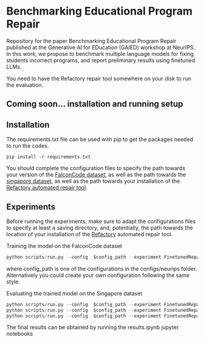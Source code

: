 # Benchmarking Educational Program Repair

Repository for the paper Benchmarking Educational Program Repair published at the Generative AI for EDucation (GAIED) workshop at NeurIPS.
In this work, we propose to benchmark multiple language models for fixing students incorrect programs, and report preliminary results using finetuned LLMs. 

You need to have the Refactory repair tool somewhere on your disk to run the evaluation.

## Coming soon... installation and running setup 




## Installation

The requirements.txt file can be used with pip to get the packages needed to run the codes.

```
pip install -r requirements.txt
```

You should complete the configuration files to specify the path towards your version of the [FalconCode dataset](https://falconcode.dfcs-cloud.net/), as well as the path towards the [singapore dataset](https://github.com/githubhuyang/refactory), as well as the path towards your installation of the [Refactory automated repair tool]((https://github.com/githubhuyang/refactory)). 

## Experiments

Before running the experiments, make sure to adapt the configurations files to
specify at least a saving directory, and, potentially, the path towards the location
of your installation of the [Refactory](https://github.com/githubhuyang/refactory) automated repair tool. 

Training the model on the FalconCode dataset

```python
python scripts/run.py --config  $config_path --experiment FinetunedRepair --train
```

where config_path is one of the configurations in the configs/neurips folder. Alternatively you could create
your own configuration following the same style.

Evaluating the trained model on the Singapore dataset

```python
python scripts/run.py --config  $config_path --experiment FinetunedRepair --evaluate --evaluate_config PATH_TO_REPO/configs/repair/dataset/falconcode_skill.json
python scripts/run.py --config  $config_path --experiment FinetunedRepair --evaluate --evaluate_config PATH_TO_REPO/configs/repair/dataset/falconcode_lab.json
python scripts/run.py --config  $config_path --experiment FinetunedRepair --evaluate --evaluate_config PATH_TO_REPO/configs/repair/dataset/singapore.json
```

The final results can be obtained by running the results.ipynb jupyter notebooks